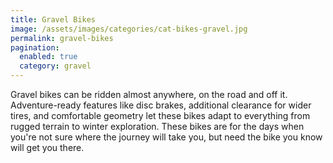```yaml
---
title: Gravel Bikes
image: /assets/images/categories/cat-bikes-gravel.jpg
permalink: gravel-bikes
pagination: 
  enabled: true
  category: gravel
---
```


Gravel bikes can be ridden almost anywhere, on the road and off it. Adventure-ready features like disc brakes, additional clearance for wider tires, and comfortable geometry let these bikes adapt to everything from rugged terrain to winter exploration. These bikes are for the days when you're not sure where the journey will take you, but need the bike you know will get you there.